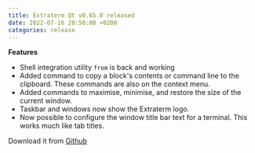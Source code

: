 ```yaml
---
title: Extraterm Qt v0.65.0 released
date: 2022-07-16 20:50:00 +0200
categories: release
---
```


**Features**

* Shell integration utility `from` is back and working
* Added command to copy a block's contents or command line to the clipboard. These commands are also on the context menu.
* Added commands to maximise, minimise, and restore the size of the current window.
* Taskbar and windows now show the Extraterm logo.
* Now possible to configure the window title bar text for a terminal. This works much like tab titles.

Download it from [Github](https://github.com/sedwards2009/extraterm/releases/tag/v0.65.0)
